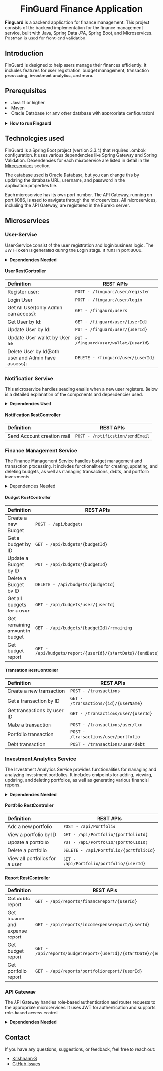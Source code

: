 <h1 align="center"> FinGuard Finance Application </h1>

<p><b>Finguard</b> is a backend application for finance management. This project consists of the backend implementation for the finance management service, built with Java, Spring Data JPA, Spring Boot, and Microservices. Postman is used for front-end validation.</p>

<h2> Introduction </h2>
FinGuard is designed to help users manage their finances efficiently. It includes features for user registration, budget management, transaction processing, investment analytics, and more.

<h2>Prerequisites</h2>
<li>Java 11 or higher</li>
<li>Maven</li>
<li>Oracle Database (or any other database with appropriate configuration)</li>
<br />
<details>
<summary><b>How to run Fingaurd</b></summary>
<br />
<p><b>1. Run this command to clone the repo</b></p>

    git clone https://github.com/Krishnann-s/FinGuard.git
    cd Fingaurd

<p><b>2. Set Up Lombok: </b></p>
<ul>
    <li> Intellij IDEA: Install Lombok as an extension. </li>
    <li> Eclipse or Spring Tool Suite: Download <a href="https://projectlombok.org/download">Lombok</a> and set the IDE Path. </li>
</ul>
<p><b>3. Configure the Database</b></p>
<ul>
    <li>Open the <code>application.properties</code> file.</li>
    <li>Update the database URL, username, password to match your database configuration.</li>
</ul>

<p><b>4.Run the application</b></p>
<ul>
    <li>Use your IDE to run the application or execute the following command</li>
    <code>./mvnw spring-boot:run</code>
</ul>
</details>

## Technologies used

FinGuard is a Spring Boot project (version 3.3.4) that requires Lombok configuration. It uses various dependencies like Spring Gateway and Spring Validation. Dependencies for each microservice are listed in detail in the [Mircoservices](#microservices) section.

The database used is Oracle Database, but you can change this by updating the database URL, username, and password in the application.properties file.

Each microservice has its own port number. The API Gateway, running on port 8086, is used to navigate through the microservices. All microservices, including the API Gateway, are registered in the Eureka server.

## Microservices

### User-Service

User-Service consist of the user registration and login business logic.
The JWT-Token is generated during the Login stage. It runs in port 8000.

<details>
<summary><b>Dependencies Needed </b></summary>
<br />
<ul>
<li> Spring-boot-starter-validation</li>
<li> Springfox-boot-starter</li>
<li> spring-boot-devtools</li>
<li> lombok</li>
<li> spring-boot-starter-data-jpa</li>
<li> spring-cloud-starter-netflix-eureka-client</li>
<li> spring-cloud-starter-openfeign</li>
<li> jjwt-api</li>
<li> jjwt-impl</li>
<li> jjwt-jackson</li>
<li> Spring-boot-starter-mail</li>
<li> spring-boot-starter-security</li>
</ul>
</details>

#### User RestController

| Definition                                          | REST APIs                              |
| :-------------------------------------------------- | -------------------------------------- |
| Register user:                                      | `POST - /finguard/user/register`       |
| Login User:                                         | `POST - /fingaurd/user/login`          |
| Get All User(only Admin can access):                | `GET - /fingaurd/users`                |
| Get User by Id:                                     | `GET - /finguard/user/{userId}`        |
| Update User by Id:                                  | `PUT - /finguard/user/{userId}`        |
| Update User wallet by User Id:                      | `PUT - /finguard/user/wallet/{userId}` |
| Delete User by Id(Both user and Admin have access): | `DELETE - /finguard/user/{userId}`     |

### Notification Service

This microservice handles sending emails when a new user registers. Below is a detailed explanation of the components and dependencies used.

<details>
<summary><b>Dependencies Used</b></summary>
<br />
<li> spring-boot-starter-test</li>
<li> spring-boot-starter</li>
<li> dotenv-java</li>
<li> spring-boot-starter-web</li>
<li> spring-boot-devtools</li>
<li> lombok</li>
<li> spring-cloud-starter-openfeign</li>
<li> spring-boot-starter-mail</li>
<li> spring-cloud-starter-netflix-eureka-client</li>
<li> springdoc-openapi-starter-webmvc-ui</li>
</details>

#### Notification RestController

| Definition                 | REST APIs                        |
| :------------------------- | -------------------------------- |
| Send Account creation mail | `POST - /notification/sendEmail` |

### Finance Management Service

The Finance Management Service handles budget management and transaction processing. It includes functionalities for creating, updating, and deleting budgets, as well as managing transactions, debts, and portfolio investments.

<details>
<summary>Dependencies Needed</summary>
<br />
<li> spring-boot-starter</li>
<li> spring-boot-starter-validation</li>
<li> springdoc-openapi-starter-webmvc-ui</li>
<li> spring-boot-starter-test</li>
<li> spring-boot-starter-data-jpa</li>
<li> spring-boot-starter-web</li>
<li> spring-cloud-starter-openfeign</li>
<li> spring-boot-devtools</li>
<li> lombok</li>
<li> ojdbc11</li>
<li> spring-cloud-starter-netflix-eureka-client</li>
<li> springfox-swagger-ui</li>
<li> hibernate-validator</li>
<li> validation-api</li>
</details>

#### Budget RestController

| Definition                     | REST APIs                                                  |
| :----------------------------- | ---------------------------------------------------------- |
| Create a new Budget            | `POST - /api/budgets`                                      |
| Get a budget by ID             | `GET - /api/budgets/{budgetId}`                            |
| Update a Budget by ID          | `PUT - /api/budgets/{budgetId} `                           |
| Delete a Budget by ID          | `DELETE - /api/budgets/{budgetId}`                         |
| Get all budgets for a user     | `GET - /api/budgets/user/{userId}`                         |
| Get remaining amount in budget | `GET - /api/budgets/{budgetId}/remaining`                  |
| Get budget report              | `GET - /api/budgets/report/{userId}/{startDate}/{endDate}` |

#### Transation RestController

| Definition                  | REST APIs                             |
| :-------------------------- | ------------------------------------- |
| Create a new transaction    | `POST - /transactions`                |
| Get a transaction by ID     | `GET - /transactions/{id}/{userName}` |
| Get transactions by user ID | `GET - /transactions/user/{userId}`   |
| Make a transaction          | `POST - /transactions/user/txn`       |
| Portfolio transaction       | `POST - /transactions/user/portfolio` |
| Debt transaction            | `POST - /transactions/user/debt`      |

### Investment Analytics Service

The Investment Analytics Service provides functionalities for managing and analyzing investment portfolios. It includes endpoints for adding, viewing, updating, and deleting portfolios, as well as generating various financial reports.

<details>
<summary><b> Dependencies Needed </b></summary>
<li> spring-boot-starter</li>
<li> spring-boot-starter-test</li>
<li> springdoc-openapi-starter-webmvc-ui</li>
<li> spring-boot-starter-web</li>
<li> spring-boot-devtools</li>
<li> ojdbc11</li>
<li> lombok</li>
<li> spring-boot-starter-data-jpa</li>
<li> spring-cloud-starter-netflix-eureka-client</li>
<li> spring-boot-starter-validation</li>
<li> javax.mail-api</li>
<li> javax.mail</li>
<li> spring-cloud-starter-openfeign</li>
</details>

#### Portfolio RestController

| Definition                     | REST APIs                                 |
| :----------------------------- | ----------------------------------------- |
| Add a new portfolio            | `POST - /api/Portfolio`                   |
| View a portfolio by ID         | `GET - /api/Portfolio/{portfolioId}`      |
| Update a portfolio             | `PUT - /api/Portfolio/{portfolioId}`      |
| Delete a portfolio             | `DELETE - /api/Portfolio/{portfolioId}`   |
| View all portfolios for a user | `GET - /api/Portfolio/portfolio/{userId}` |

#### Report RestController

| Definition                    | REST APIs                                                        |
| :---------------------------- | ---------------------------------------------------------------- |
| Get debts report              | `GET - /api/reports/financereport/{userId}`                      |
| Get income and expense report | `GET - /api/reports/incomexpensereport/{userId}`                 |
| Get budget report             | `GET - /api/reports/budgetreport/{userId}/{startDate}/{endDate}` |
| Get portfolio report          | `GET - /api/reports/portfolioreport/{userId}`                    |

### API Gateway

The API Gateway handles role-based authentication and routes requests to the appropriate microservices. It uses JWT for authentication and supports role-based access control.

<details>
<summary><b>Dependencies Needed</b></summary>
<li> spring-boot-starter-webflux</li>
<li> spring-boot-starter-security</li>
<li> spring-cloud-starter-gateway</li>
<li> jjwt-api</li>
<li> jjwt-impl</li>
<li> jjwt-jackson</li>
<li> servlet-api</li>
<li> spring-cloud-starter-netflix-eureka-client</li>
<li> spring-boot-starter-test</li>
<li> spring-boot-devtools</li>
<li> spring-cloud-starter</li>
<li> spring-security-test</li>
</details>

## Contact

If you have any questions, suggestions, or feedback, feel free to reach out:

- [Krishnann-S](https://github.com/Krishnann-s)
- [GitHub Issues](https://github.com/Krishnann-s/FinGuard/issues)
